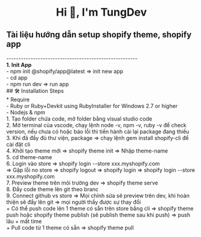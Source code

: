<h1 align="center">Hi 👋, I'm TungDev</h1>

<h2>Tài liệu hướng dẫn setup shopify theme, shopify app</h2>
<span>------------------------------------------------------</span>
<div>
  <div><strong>1. Init App</strong></div>
  <div>- npm init @shopify/app@latest ⇒ init new app</div>
  <div>- cd app</div>
  <div>- npm run dev ⇒ run app</div>
</div>
<div>
## 🛠️ Installation Steps
  <div>* Require</div>
  <div> - Ruby or Ruby+Devkit using RubyInstaller for Windows 2.7 or higher</div>
  <div> - Nodejs & npm</div>
  <div>1. Tạo folder chứa code, mở folder bằng visual studio code</div>
  <div>2. Mở terminal của vscode, chạy lệnh node -v, npm -v, ruby -v để check version, nếu chưa có hoặc báo lỗi thì tiến hành cài lại package đang thiếu</div>
  <div>3. Khi đã đầy đủ thư viện, package ⇒ chạy lệnh gem install shopify-cli để cài đặt cli </div>
  <div>4. Khởi tạo theme mới ⇒  shopify theme init ⇒ Nhập theme-name</div>
  <div>5. cd theme-name</div>
  <div>6. Login vào store ⇒ shopify login --store xxx.myshopify.com</div>
  <div>⇒ Gặp lỗi no store ⇒ shopify logout ⇒ shopify login ⇒ shopify login --store xxx.myshopify.com</div>
  <div>7. Preview theme trên môi trường dev ⇒ shopify theme serve</div>
  <div>8. Đẩy code theme lên git theo branc</div>
  <div>9. Connect github vs store ⇒ Mọi chỉnh sửa sẽ preview trên dev, khi hoàn thiện sẽ đẩy lên git ⇒ mọi người thấy được sự thay đổi</div>
  <div>+ Có thể push code lên 1 theme có sẵn trên store bằng cli ⇒ shopify theme push  hoặc shopify theme publish (sẽ publish theme sau khi push) ⇒ push lâu + mất time</div>
  <div>+ Pull code từ 1 theme có sẵn ⇒ shopify theme pull</div>
</div>
